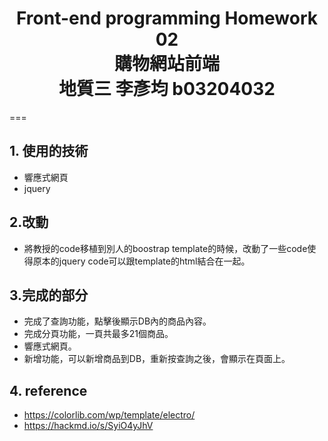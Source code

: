 <h1 style="text-align:center"> Front-end programming Homework 02<br>購物網站前端<br>地質三 李彥均 b03204032</h1>
===

## 1. 使用的技術
* 響應式網頁
* jquery

## 2.改動
* 將教授的code移植到別人的boostrap template的時候，改動了一些code使得原本的jquery code可以跟template的html結合在一起。

## 3.完成的部分
* 完成了查詢功能，點擊後顯示DB內的商品內容。
* 完成分頁功能，一頁共最多21個商品。
* 響應式網頁。
* 新增功能，可以新增商品到DB，重新按查詢之後，會顯示在頁面上。

## 4. reference
* https://colorlib.com/wp/template/electro/
* https://hackmd.io/s/SyiO4yJhV